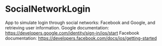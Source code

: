 # SocialNetworkLogin
App to simulate login through social networks: Facebook and Google, and retrieving user information.
Google documentation: https://developers.google.com/identity/sign-in/ios/start
Facebook documentation: https://developers.facebook.com/docs/ios/getting-started
